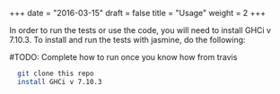 +++
date = "2016-03-15"
draft = false
title = "Usage"
weight = 2
+++

In order to run the tests or use the code, you will need to install GHCi v 7.10.3. To install and run the tests with jasmine, do the following:

#TODO: Complete how to run once you know how from travis
```bash
  git clone this repo
  install GHCi v 7.10.3
  
```

